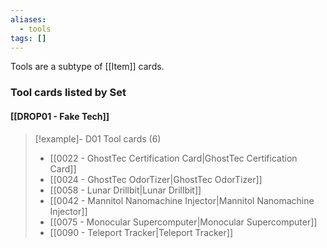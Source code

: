 ```yaml
---
aliases:
  - tools
tags: []
---
```

Tools are a subtype of [[Item]] cards.



### Tool cards listed by Set

#### [[DROP01 - Fake Tech]]  

> [!example]- D01 Tool cards (6)
>  - [[0022 - GhostTec Certification Card|GhostTec Certification Card]]
>  - [[0024 - GhostTec OdorTizer|GhostTec OdorTizer]]
>  - [[0058 - Lunar Drillbit|Lunar Drillbit]]
>  - [[0042 - Mannitol Nanomachine Injector|Mannitol Nanomachine Injector]]
>  - [[0075 - Monocular Supercomputer|Monocular Supercomputer]]
>  - [[0090 - Teleport Tracker|Teleport Tracker]]

